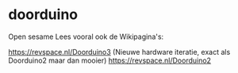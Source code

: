# doorduino
Open sesame
Lees vooral ook de Wikipagina's:

https://revspace.nl/Doorduino3 (Nieuwe hardware iteratie, exact als Doorduino2 maar dan mooier)
https://revspace.nl/Doorduino2
